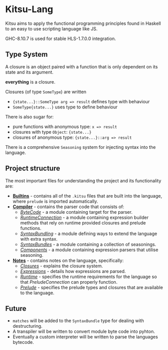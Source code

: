 # Kitsu-Lang
Kitsu aims to apply the functional programming principles found in Haskell to an easy to use scripting language like JS.

GHC-8.10.7 is used for stable HLS-1.7.0.0 integration.

## Type System

A closure is an object paired with a function that is only dependent on its state and its argument.

**everything** is a closure.

Closures (of type `SomeType`) are written
* `{state...}::SomeType arg => result` defines type with behaviour
* `SomeType{state...}` uses type to define behaviour

There is also sugar for:
* pure functions with anonymous type: `x => result`
* closures with type `Object`: `{state...}`
* closures of anonymous type: `{state...}::arg => result`

There is a comprehensive `Seasoning` system for injecting syntax into the language.

## Project structure

The most important files for understanding the project and its functionality are:

* [**Builtins**](builtins) - contains all of the `.kitsu` files that are built into the language, where `prelude` is imported automatically.
* [**Compiler**](compiler) - contains the parser code that consists of:
  * [*ByteCode*](compiler/src/KitsuByteCode.hs) - a module containing target for the parser.
  * [*RuntimeConnection*](compiler/src/KitsuRuntimeConnection.hs) - a module containing expression builder methods that rely on runtime provided closures and prelude functions.
  * [*SyntaxBundling*](compiler/src/KitsuSyntaxBundling.hs) - a module defining ways to extend the language with extra syntax.
  * [*SyntaxBundles*](compiler/src/KitsuSyntaxBundles.hs) - a module containing a collection of seasonings.
  * [*Components*](compiler/src/KitsuComponents.hs) - a module containing expression parsers that utilise seasoning.
* [**Notes**](notes) - contains notes on the language, specifically:
  * [*Closures*](notes/closures.md) - explains the closure system.
  * [*Expressions*](notes/expressions.md) - details how expressions are parsed.
  * [*Runtime*](notes/runtimeRequirements.md) - specifies the runtime requirements for the language so that *PreludeConnection* can properly function.
  * [*Prelude*](notes/preludeExports.md) - specifies the prelude types and closures that are available to the language.

## Future

* `matches` will be added to the `SyntaxBundle` type for dealing with destructuring.
* A transpiler will be written to convert module byte code into pyhton. 
* Eventually a custom interpreter will be written to parse the languages bytecode.

